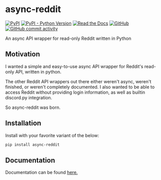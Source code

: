 # async-reddit

[![PyPI](https://img.shields.io/pypi/v/async-reddit)](https://pypi.org/project/async-reddit)
[![PyPI - Python Version](https://img.shields.io/pypi/pyversions/async-reddit)](https://pypi.org/project/async-reddit)
[![Read the Docs](https://img.shields.io/readthedocs/async-reddit)](https://async-reddit.rtfd.org)
[![GitHub](https://img.shields.io/github/license/Fyssion/async-reddit)](https://github.com/Fyssion/async-reddit/blob/master/LICENSE)
[![GitHub commit activity](https://img.shields.io/github/commit-activity/w/Fyssion/async-reddit)](https://github.com/Fyssion/async-reddit)

An async API wrapper for read-only Reddit written in Python

## Motivation

I wanted a simple and easy-to-use async API wrapper for Reddit's read-only API,
written in python.

The other Reddit API wrappers out there either weren't async, weren't finished, 
or weren't completely documented. I also wanted to be able to access Reddit
without providing login information, as well as builtin discord.py integration.

So async-reddit was born.

## Installation

Install with your favorite variant of the below:

```bash
pip install async-reddit
```

## Documentation

Documentation can be found [here.](https://async-reddit.readthedocs.io)
